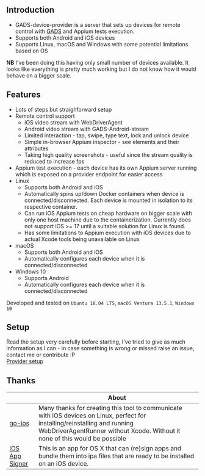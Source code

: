 ## Introduction

* GADS-device-provider is a server that sets up devices for remote control with [GADS](https://github.com/shamanec/GADS) and Appium tests execution.
* Supports both Android and iOS devices
* Supports Linux, macOS and Windows with some potential limitations based on OS

**NB** I've been doing this having only small number of devices available. It looks like everything is pretty much working but I do not know how it would behave on a bigger scale.  

## Features
* Lots of steps but straighforward setup
* Remote control support
  * iOS video stream with WebDriverAgent
  * Android video stream with GADS-Android-stream
  * Limited interaction - tap, swipe, type text, lock and unlock device
  * Simple in-browser Appium inspector - see elements and their attributes
  * Taking high quality screenshots - useful since the stream quality is reduced to increase fps
* Appium test execution - each device has its own Appium server running which is exposed on a provider endpoint for easier access
* Linux
  * Supports both Android and iOS
  * Automatically spins up/down Docker containers when device is connected/disconnected. Each device is mounted in isolation to its respective container.
  * Can run iOS Appium tests on cheap hardware on bigger scale with only one host machine due to the containerization. Currently does not support iOS >= 17 until a suitable solution for Linux is found.
  * Has some limitations to Appium execution with iOS devices due to actual Xcode tools being unavailable on Linux
* macOS
  * Supports both Android and iOS
  * Automatically configures each device when it is connected/disconnected
* Windows 10
  * Supports Android
  * Automatically configures each device when it is connected/disconnected

Developed and tested on `Ubuntu 18.04 LTS`, `macOS Ventura 13.5.1`, `Windows 10`

## Setup  
Read the setup very carefully before starting, I've tried to give as much information as I can - in case something is wrong or missed raise an issue, contact me or contribute :P  
[Provider setup](./docs/setup.md)  

## Thanks
| |About|
|---|---|
|[go-ios](https://github.com/danielpaulus/go-ios)|Many thanks for creating this tool to communicate with iOS devices on Linux, perfect for installing/reinstalling and running WebDriverAgentRunner without Xcode. Without it none of this would be possible|
|[iOS App Signer](https://github.com/DanTheMan827/ios-app-signer)|This is an app for OS X that can (re)sign apps and bundle them into ipa files that are ready to be installed on an iOS device.|  